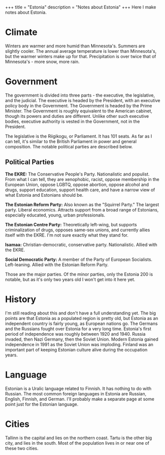 +++
title = "Estonia"
description = "Notes about Estonia"
+++
Here I make notes about Estonia.

# Climate

Winters are warmer and more humid than Minnesota's. Summers are slightly cooler. The annual
average temperature is lower than Minnesota's, but the warmer winters make up for that.
Precipitation is over twice that of Minnesota's - more snow, more rain.

# Government

The government is divided into three parts - the executive, the legislative, and the judicial. The executive
is headed by the President, with an executive policy body in the Government. The Government is headed by
the Prime Minister. The Government is roughly equivalent to the American cabinet, though its powers and
duties are different. Unlike other such executive bodies, executive authority is vested in the Government,
not in the President.

The legislative is the Riigikogu, or Parliament. It has 101 seats. As far as I can tell, it's similar to the
British Parliament in power and general composition. The notable political parties are described below.

## Political Parties

**The EKRE:** The Conservative People's Party. Nationalistic and populist. From what I can tell, they are
xenophobic, racist, oppose membership in the European Union, oppose LGBTQ, oppose abortion, oppose alcohol and drugs,
support education, support health care, and have a narrow view of what Estonia and Estonians should be.

**The Estonian Reform Party:** Also known as the "Squirrel Party." The largest party. Liberal economics. Attracts
support from a broad range of Estonians, especially educated, young, urban professionals.

**The Estonian Centre Party:** Theoretically left-wing, but supports criminalization of drugs, opposes same-sex unions,
and currently allies itself with the EKRE. I'm not sure exactly what they stand for.

**Isamaa:** Christian-democratic, conservative party. Nationalistic. Allied with the EKRE. 

**Social Democratic Party:** A member of the Party of European Socialists. Left-leaning. Allied with the Estonian
Reform Party.

Those are the major parties. Of the minor parties, only the Estonia 200 is notable, but as it's only two years old
I won't get into it here yet.

# History

I'm still reading about this and don't have a full understanding yet. The big points are that Estonia as a populated
region is pretty old, but Estonia as an independent country is fairly young, as European nations go. The Germans and
the Russians fought over Estonia for a very long time. Estonia's first period of independence was roughly between 1920
and 1940. Russia invaded, then Nazi Germany, then the Soviet Union. Modern Estonia gained independence in 1991 as the
Soviet Union was imploding. Finland was an important part of keeping Estonian culture alive during the occupation years.

# Language

Estonian is a Uralic language related to Finnish. It has nothing to do with Russian. The most common foreign languages
in Estonia are Russian, English, Finnish, and German. I'll probably make a separate page at some point just for the
Estonian language.

# Cities

Tallinn is the capital and lies on the northern coast. Tartu is the other big city, and lies in the south. Most of the
population lives in or near one of these two cities.
